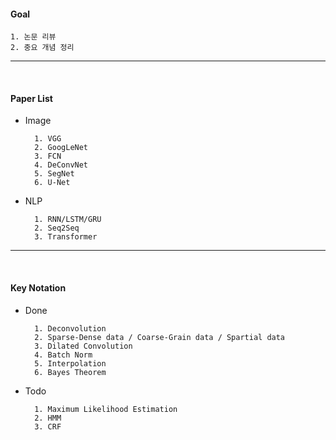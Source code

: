 #### Goal 

    1. 논문 리뷰
    2. 중요 개념 정리
            
---

<br>

#### Paper List

- Image 

        1. VGG
        2. GoogLeNet
        3. FCN
        4. DeConvNet
        5. SegNet
        6. U-Net
    
- NLP

        1. RNN/LSTM/GRU
        2. Seq2Seq
        3. Transformer

---

<br>
    
#### Key Notation

- Done

        1. Deconvolution
        2. Sparse-Dense data / Coarse-Grain data / Spartial data
        3. Dilated Convolution
        4. Batch Norm 
        5. Interpolation 
        6. Bayes Theorem 


- Todo

        1. Maximum Likelihood Estimation
        2. HMM
        3. CRF
